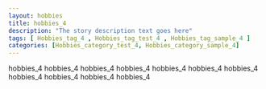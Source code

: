 ```yaml
---
layout: hobbies
title: hobbies_4 
description: "The story description text goes here"
tags: [ Hobbies_tag_4 , Hobbies_tag_test_4 , Hobbies_tag_sample_4 ]
categories: [Hobbies_category_test_4, Hobbies_category_sample_4]
---
```


hobbies_4 hobbies_4 hobbies_4 hobbies_4 hobbies_4 hobbies_4 hobbies_4 hobbies_4 hobbies_4 hobbies_4 hobbies_4 